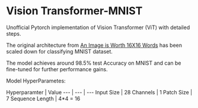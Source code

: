# Vision Transformer-MNIST
Unofficial Pytorch implementation of Vision Transformer (ViT) with detailed steps.

The original architecture from [An Image is Worth 16X16 Words](https://arxiv.org/pdf/2010.11929.pdf) has been scaled down for classifying MNIST dataset.

The model achieves around 98.5% test Accuracy on MNIST and can be fine-tuned for further performance gains.

Model HyperParametes:

Hyperparamter | Value 
--- | --- | --- 
Input Size | 28 
Channels | 1 
Patch Size | 7 
Sequence Length | 4*4 = 16
